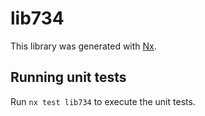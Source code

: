 # lib734

This library was generated with [Nx](https://nx.dev).

## Running unit tests

Run `nx test lib734` to execute the unit tests.
